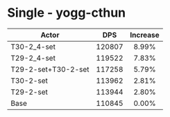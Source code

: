# Single - yogg-cthun
| Actor | DPS | Increase |
|---|:---:|:---:|
|T30-2_4-set|120807|8.99%|
|T29-2_4-set|119522|7.83%|
|T29-2-set+T30-2-set|117258|5.79%|
|T30-2-set|113962|2.81%|
|T29-2-set|113944|2.80%|
|Base|110845|0.00%|
